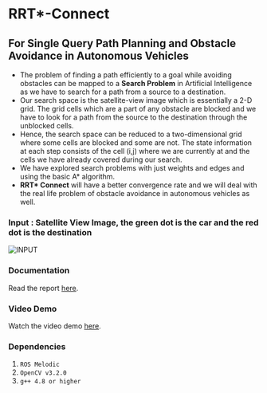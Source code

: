 # RRT*-Connect

## For Single Query Path Planning and Obstacle Avoidance in Autonomous Vehicles

- The problem of finding a path efficiently to a goal while avoiding obstacles can be mapped to a <b>Search Problem</b> in Artificial Intelligence as we have to search for a path from a source to a destination.
- Our search space is the satellite-view image which is essentially a 2-D grid. The grid cells which are a part of any obstacle are blocked and we have to look for a path from the source to the destination through the unblocked cells.
- Hence, the search space can be reduced to a two-dimensional grid where some cells are blocked and some are not. The state information at each step consists of the cell (i,j) where we are currently at and the cells we have already covered during our search.
- We have explored search problems with just weights and edges and using the basic A* algorithm.
- <b>RRT* Connect</b> will have a better convergence rate and we will deal with the real life problem of obstacle avoidance in autonomous vehicles as well.

### Input : Satellite View Image, the green dot is the car and the red dot is the destination

![INPUT](https://github.com/Hritaban02/rrt_star_connect/blob/master/rrt_connect_2.png)

### Documentation

Read the report [here](https://docs.google.com/document/d/1x_x6wV92BNi2qEoeJY5fvgdGAckjnCtmiy7TnEU_wTw/edit#heading=h.p0er24t7ayi1).

### Video Demo

Watch the video demo [here](https://www.youtube.com/watch?v=YUNbNW0-kWQ).

### Dependencies

1. `ROS Melodic`
2. `OpenCV v3.2.0`
3. `g++ 4.8 or higher`
